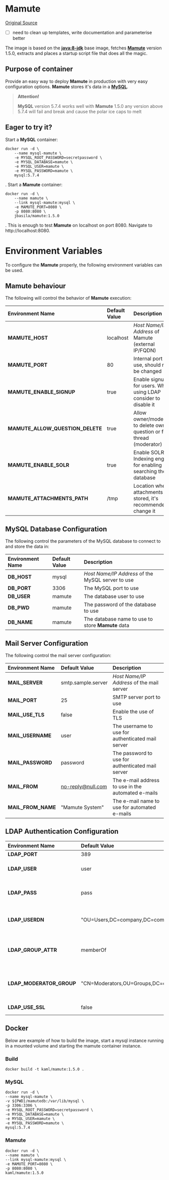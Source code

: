 # Mamute

[Original Source](https://github.com/jbasila/docker-mamute/tree/master/docker-image)

- [ ] need to clean up templates, write documentation and parameterise better

The image is based on the [**java:8-jdk**][java-container-url] base image, fetches [**Mamute**][mamute-url] version 1.5.0, extracts and places a startup script file that does all the magic.

## Purpose of container
Provide an easy way to deploy **Mamute** in production with very easy configuration options.
**Mamute** stores it's data in a [**MySQL**][mysql-url].

> **Attention!**
>
> **MySQL** version 5.7.4 works well with **Mamute** 1.5.0 any version above 5.7.4 will fail and break and cause the polar ice caps to melt

## Eager to try it?
Start a **MySQL** container:
```
docker run -d \
    --name mysql-mamute \
    -e MYSQL_ROOT_PASSWORD=secretpassword \
    -e MYSQL_DATABASE=mamute \
    -e MYSQL_USER=mamute \
    -e MYSQL_PASSWORD=mamute \
    mysql:5.7.4
```
.
Start a **Mamute** container:
```
docker run -d \
    --name mamute \
    --link mysql-mamute:mysql \
    -e MAMUTE_PORT=8080 \
    -p 8080:8080 \
    jbasila/mamute:1.5.0
```
.
This is enough to test **Mamute** on localhost on port 8080. Navigate to http://localhost:8080.

# Environment Variables
To configure the **Mamute** properly, the following environment variables can be used.

## Mamute behaviour
The following will control the behavior of **Mamute** execution:

| Environment Name                 | Default Value | Description                                                             |
| :------------------------------- | :------------ | :---------------------------------------------------------------------- |
| **MAMUTE_HOST**                  | localhost     | _Host Name/IP Address_ of Mamute (external IP/FQDN)                     |
| **MAMUTE_PORT**                  | 80            | Internal port to use, should not be changed                             |
| **MAMUTE_ENABLE_SIGNUP**         | true          | Enable signup for users. When using LDAP consider to disable it         |
| **MAMUTE_ALLOW_QUESTION_DELETE** | true          | Allow owner/moderator to delete own question or full thread (moderator) |
| **MAMUTE_ENABLE_SOLR**           | true          | Enable SOLR Indexing engine for enabling searching the database         |
| **MAMUTE_ATTACHMENTS_PATH**      | /tmp          | Location where attachments are stored, it's recommended to change it    |

## MySQL Database Configuration
The following control the parameters of the MySQL database to connect to and store the data in:

| Environment Name | Default Value | Description                                       |
| :--------------- | :------------ | :------------------------------------------------ |
| **DB_HOST**      | mysql         | _Host Name/IP Address_ of the MySQL server to use |
| **DB_PORT**      | 3306          | The MySQL port to use                             |
| **DB_USER**      | mamute        | The database user to use                          |
| **DB_PWD**       | mamute        | The password of the database to use               |
| **DB_NAME**      | mamute        | The database name to use to store **Mamute** data |

## Mail Server Configuration
The following control the mail server configuration:

| Environment Name   | Default Value      | Description                                        |
| :----------------- | :----------------- | :------------------------------------------------- |
| **MAIL_SERVER**    | smtp.sample.server | _Host Name/IP Address_ of the mail server          |
| **MAIL_PORT**      | 25                 | SMTP server port to use                            |
| **MAIL_USE_TLS**   | false              | Enable the use of TLS                              |
| **MAIL_USERNAME**  | user               | The username to use for authenticated mail server  |
| **MAIL_PASSWORD**  | password           | The password to use for authenticated mail server  |
| **MAIL_FROM**      | no-reply@null.com  | The e-mail address to use in the automated e-mails |
| **MAIL_FROM_NAME** |"Mamute System"     | The e-mail name to use for automated e-mails       |

## LDAP Authentication Configuration

| Environment Name         | Default Value                               | Description                                          |
| :----------------------- | :------------------------------------------ | :--------------------------------------------------- |
| **LDAP_PORT**            | 389                                         | LDAP port                                            |
| **LDAP_USER**            | user                                        | LDAP DN to use for authentication                    |
| **LDAP_PASS**            | pass                                        | LDAP password to use for authentication              |
| **LDAP_USERDN**          | "OU=Users,DC=company,DC=com"                | The LDAP branch to search users in                   |
| **LDAP_GROUP_ATTR**      | memberOf                                    | The attribute to use for checking moderator gorup in |
| **LDAP_MODERATOR_GROUP** | "CN=Moderators,OU=Groups,DC=company,DC=com" | The membership that grants moderator access |
| **LDAP_USE_SSL**         | false                                       | Enable the use of SSL |



## Docker

Below are example of how to build the image, start a mysql instance running in a mounted volume and starting the mamute container instance.

### Build

```
docker build -t kaml/mamute:1.5.0 .
```

### MySQL

```
docker run -d \
--name mysql-mamute \
-v ${PWD}/mamutedb:/var/lib/mysql \
-p 3306:3306 \
-e MYSQL_ROOT_PASSWORD=secretpassword \
-e MYSQL_DATABASE=mamute \
-e MYSQL_USER=mamute \
-e MYSQL_PASSWORD=mamute \
mysql:5.7.4
```

### Mamute

```
docker run -d \
--name mamute \
--link mysql-mamute:mysql \
-e MAMUTE_PORT=8080 \
-p 8080:8080 \
kaml/mamute:1.5.0
```

[mamute-url]: http://www.mamute.org/
[java-container-url]: https://hub.docker.com/_/java/
[mysql-url]: https://www.mysql.com/

